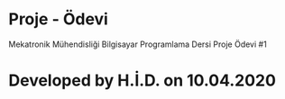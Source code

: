 # Proje - Ödevi
Mekatronik Mühendisliği Bilgisayar Programlama Dersi Proje Ödevi #1
# Developed by H.İ.D. on 10.04.2020

